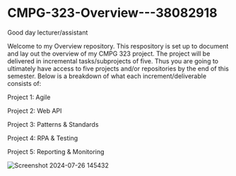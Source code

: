# CMPG-323-Overview---38082918
Good day lecturer/assistant

Welcome to my Overview repository. This respository is set up to document and lay out the overview of my CMPG 323 project.
The project will be delivered in incremental tasks/subprojects of five. Thus you are going to ultimately have access to five
projects and/or repositories by the end of this semester. Below is a breakdown of what each increment/deliverable consists of:

Project 1: Agile

Project 2: Web API

Project 3: Patterns & Standards

Project 4: RPA & Testing

Project 5: Reporting & Monitoring

![Screenshot 2024-07-26 145432](https://github.com/user-attachments/assets/c38eef2f-7cc0-42dc-a992-d5b481cb30a7)
